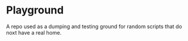 # Playground
A repo used as a dumping and testing ground for random scripts that do noxt have a real home. 
